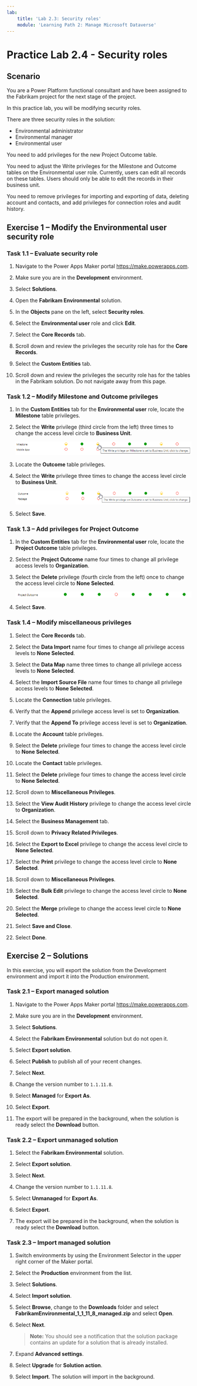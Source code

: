 ```yaml
---
lab:
    title: 'Lab 2.3: Security roles'
    module: 'Learning Path 2: Manage Microsoft Dataverse'
---
```


# Practice Lab 2.4 - Security roles

## Scenario

You are a Power Platform functional consultant and have been assigned to the Fabrikam project for the next stage of the project.

In this practice lab, you will be modifying security roles.

There are three security roles in the solution:

- Environmental administrator
- Environmental manager
- Environmental user

You need to add privileges for the new Project Outcome table.

You need to adjust the Write privileges for the Milestone and Outcome tables on the Environmental user role. Currently, users can edit all records on these tables. Users should only be able to edit the records in their business unit.

You need to remove privileges for importing and exporting of data, deleting account and contacts, and add privileges for connection roles and audit history.

## Exercise 1 – Modify the Environmental user security role

### Task 1.1 – Evaluate security role

1. Navigate to the Power Apps Maker portal <https://make.powerapps.com>.

1. Make sure you are in the **Development** environment.

1. Select **Solutions**.

1. Open the **Fabrikam Environmental** solution.

1. In the **Objects** pane on the left, select **Security roles**.

1. Select the **Environmental user** role and click **Edit**.

1. Select the **Core Records** tab.

1. Scroll down and review the privileges the security role has for the **Core Records**.

1. Select the **Custom Entities** tab.

1. Scroll down and review the privileges the security role has for the tables in the Fabrikam solution. Do not navigate away from this page.

### Task 1.2 – Modify Milestone and Outcome privileges

1. In the **Custom Entities** tab for the **Environmental user** role, locate the **Milestone** table privileges.

1. Select the **Write** privilege (third circle from the left) three times to change the access level circle to **Business Unit**.

    ![Access levels for Milestone table.](../media/milestone-privileges.png)

1. Locate the **Outcome** table privileges.

1. Select the **Write** privilege three times to change the access level circle to **Business Unit**.

    ![Access levels for Outcome table.](../media/outcome-privileges.png)

1. Select **Save**.

### Task 1.3 – Add privileges for Project Outcome

1. In the **Custom Entities** tab for the **Environmental user** role, locate the **Project Outcome** table privileges.

1. Select the **Project Outcome** name four times to change all privilege access levels to **Organization**.

1. Select the **Delete** privilege (fourth circle from the left) once to change the access level circle to **None Selected**.

    ![Access levels for Project Outcome table.](../media/project-outcome-privileges.png)

1. Select **Save**.

### Task 1.4 – Modify miscellaneous privileges

1. Select the **Core Records** tab.

1. Select the **Data Import** name four times to change all privilege access levels to **None Selected**.

1. Select the **Data Map** name three times to change all privilege access levels to **None Selected**.

1. Select the **Import Source File** name four times to change all privilege access levels to **None Selected**.

1. Locate the **Connection** table privileges.

1. Verify that the **Append** privilege access level is set to **Organization**.

1. Verify that the **Append To** privilege access level is set to **Organization**.

1. Locate the **Account** table privileges.

1. Select the **Delete** privilege four times to change the access level circle to **None Selected**.

1. Locate the **Contact** table privileges.

1. Select the **Delete** privilege four times to change the access level circle to **None Selected**.

1. Scroll down to **Miscellaneous Privileges**.

1. Select the **View Audit History** privilege to change the access level circle to **Organization**.

1. Select the **Business Management** tab.

1. Scroll down to **Privacy Related Privileges**.

1. Select the **Export to Excel** privilege to change the access level circle to **None Selected**.

1. Select the **Print** privilege to change the access level circle to **None Selected**.

1. Scroll down to **Miscellaneous Privileges**.

1. Select the **Bulk Edit** privilege to change the access level circle to **None Selected**.

1. Select the **Merge** privilege to change the access level circle to **None Selected**.

1. Select **Save and Close**.

1. Select **Done**.

## Exercise 2 – Solutions

In this exercise, you will export the solution from the Development environment and import it into the Production environment.

### Task 2.1 – Export managed solution

1. Navigate to the Power Apps Maker portal <https://make.powerapps.com>.

1. Make sure you are in the **Development** environment.

1. Select **Solutions**.

1. Select the **Fabrikam Environmental** solution but do not open it.

1. Select **Export solution**.

1. Select **Publish** to publish all of your recent changes.

1. Select **Next**.

1. Change the version number to `1.1.11.8`.

1. Select **Managed** for **Export As**.

1. Select **Export**.

1. The export will be prepared in the background, when the solution is ready select the **Download** button.

### Task 2.2 – Export unmanaged solution

1. Select the **Fabrikam Environmental** solution.

1. Select **Export solution**.

1. Select **Next**.

1. Change the version number to `1.1.11.8`.

1. Select **Unmanaged** for **Export As**.

1. Select **Export**.

1. The export will be prepared in the background, when the solution is ready select the **Download** button.

### Task 2.3 – Import managed solution

1. Switch environments by using the Environment Selector in the upper right corner of the Maker portal.

1. Select the **Production** environment from the list.

1. Select **Solutions**.

1. Select **Import solution**.

1. Select **Browse**,  change to the **Downloads** folder and select **FabrikamEnvironmental_1_1_11_8_managed.zip** and select **Open**.

1. Select **Next**.

    > **Note:** You should see a notification that the solution package contains an update for a solution that is already installed.

1. Expand **Advanced settings**.

1. Select **Upgrade** for **Solution action**.

1. Select **Import**. The solution will import in the background.
